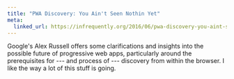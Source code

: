 ```yaml
---
title: "PWA Discovery: You Ain't Seen Nothin Yet"
meta:
  linked_url: https://infrequently.org/2016/06/pwa-discovery-you-aint-seen-nothin-yet/
---
```


Google's Alex Russell offers some clarifications and insights into the possible future of progressive web apps, particularly around the prerequisites for --- and process of --- discovery from within the browser. I like the way a lot of this stuff is going.